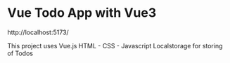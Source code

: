 # Vue Todo App with Vue3

http://localhost:5173/

This project uses Vue.js
HTML - CSS - Javascript
Localstorage for storing of Todos
